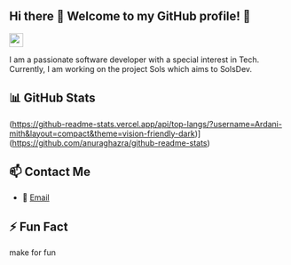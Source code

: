 ## Hi there 👋 Welcome to my GitHub profile! 🚀

<!-- Add an animated image or GIF -->
<img src="https://media.giphy.com/media/hvRJCLFzcasrR4ia7z/giphy.gif" width="25px">

<!-- Add a brief description about yourself -->
I am a passionate software developer with a special interest in Tech. Currently, I am working on the project Sols which aims to SolsDev.

<!-- Add a list of skills or technologies you are proficient in -->
<!-- ## 🛠️ Skills & Technologies
- 💻 {{ programming_language_1 }}, {{ programming_language_2 }}, {{ programming_language_3 }}
- 🌐 {{ web_technology_1 }}, {{ web_technology_2 }}, {{ web_technology_3 }}
- 🗄️ {{ database_1 }}, {{ database_2 }}
- ☁️ {{ cloud_platform_1 }}, {{ cloud_platform_2 }} -->

<!-- Add a section for your featured projects -->
<!-- ## 🌟 Featured Projects -->
<!-- - [{{ project_name_1 }}]({{ project_link_1 }}) - {{ short_description_project_1 }}
- [{{ project_name_2 }}]({{ project_link_2 }}) - {{ short_description_project_2 }}
- [{{ project_name_3 }}]({{ project_link_3 }}) - {{ short_description_project_3 }} -->

<!-- Add your GitHub stats using GitHub Readme Stats -->
## 📊 GitHub Stats
(https://github-readme-stats.vercel.app/api/top-langs/?username=Ardani-mith&layout=compact&theme=vision-friendly-dark)](https://github.com/anuraghazra/github-readme-stats)

<!-- Add how to contact you -->
## 📫 Contact Me
<!-- - 💼 [LinkedIn]({{ your_LinkedIn_profile_link }}) -->
- 📧 [Email](mailto:ardanistwan@gmail.com)
<!-- - 🐦 [Twitter]({{ your_Twitter_profile_link }}) -->

<!-- Add an interesting fact or favorite quote -->
## ⚡ Fun Fact
make for fun

